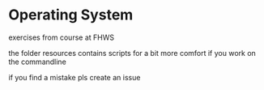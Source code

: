 # Operating System
exercises from course at FHWS 

the folder resources contains scripts for a bit more comfort if you work on the commandline

if you find a mistake pls create an issue
